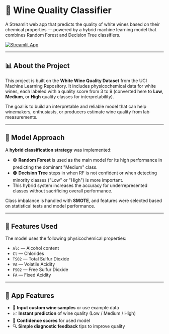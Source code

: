 # 🥂 Wine Quality Classifier

A Streamlit web app that predicts the quality of white wines based on their chemical properties — powered by a hybrid machine learning model that combines Random Forest and Decision Tree classifiers.

[![Streamlit App](https://img.shields.io/badge/Streamlit-Live_App-brightgreen)](https://wine-quality-prediction-production.up.railway.app/)

---

## 📊 About the Project

This project is built on the **White Wine Quality Dataset** from the UCI Machine Learning Repository. It includes physicochemical data for white wines, each labeled with a quality score from 3 to 9 (converted here to **Low**, **Medium**, or **High** quality classes for interpretability).

The goal is to build an interpretable and reliable model that can help winemakers, enthusiasts, or producers estimate wine quality from lab measurements.

---

## 🤖 Model Approach

A **hybrid classification strategy** was implemented:

- 🟢 **Random Forest** is used as the main model for its high performance in predicting the dominant "Medium" class.
- 🟠 **Decision Tree** steps in when RF is not confident or when detecting minority classes ("Low" or "High") is more important.
- This hybrid system increases the accuracy for underrepresented classes without sacrificing overall performance.

Class imbalance is handled with **SMOTE**, and features were selected based on statistical tests and model performance.

---

## 🧪 Features Used

The model uses the following physicochemical properties:

- `Alc` — Alcohol content  
- `Cl` — Chlorides  
- `TSO2` — Total Sulfur Dioxide  
- `VA` — Volatile Acidity  
- `FSO2` — Free Sulfur Dioxide  
- `FA` — Fixed Acidity  

---

## 🚀 App Features

- 🧪 **Input custom wine samples** or use example data  
- 📈 **Instant prediction** of wine quality (Low / Medium / High)  
- 🧠 **Confidence scores** for used model  
- 🔍 **Simple diagnostic feedback** tips to improve quality

